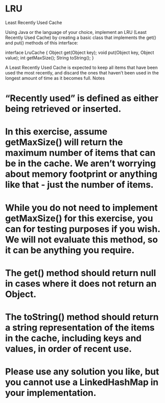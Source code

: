 # LRU 

Least Recently Used Cache

Using Java or the language of your choice, implement an LRU (Least Recently Used Cache) by creating a basic class that implements the get() and put() methods of this interface:

interface LruCache
{
Object get(Object key);
void put(Object key, Object value);
int getMaxSize();
String toString();
}

A Least Recently Used Cache is expected to keep all items that have been used the most recently, and discard the ones that haven’t been used in the longest amount of time as it becomes full.
Notes

# “Recently used” is defined as either being retrieved or inserted.
# In this exercise, assume getMaxSize() will return the maximum number of items that can be in the cache. We aren’t worrying   about memory footprint or anything like that - just the number of items.
# While you do not need to implement getMaxSize() for this exercise, you can for testing purposes if you wish. We will not     evaluate this method, so it can be anything you require.
# The get() method should return null in cases where it does not return an Object.
# The toString() method should return a string representation of the items in the cache, including keys and values, in order   of recent use.
# Please use any solution you like, but you cannot use a LinkedHashMap in your implementation.
